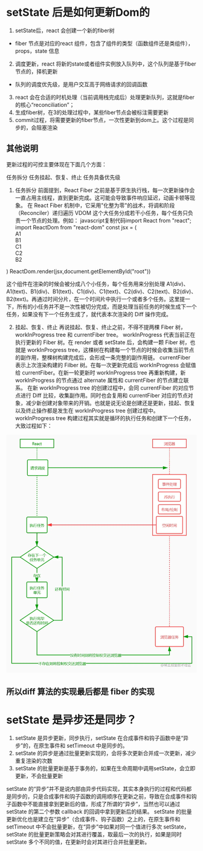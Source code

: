  # setState 后是如何更新Dom的
 1. setState后，react 会创建一个新的fiber树
 - fiber 节点是对应的react 组件，包含了组件的类型（函数组件还是类组件），props，state 信息
2. 调度更新，react 将新的state或者组件实例放入队列中，这个队列是基于fiber 节点的，择机更新
 - 队列的调度优先级，是用户交互高于网络请求的回调函数
3. react 会在合适的时机处理（当前调用栈完成后）处理更新队列，这就是fiber的核心“reconciliation”；
4. 生成fiber树，在3的处理过程中，某些fiber节点会被标注需要更新
5. commit过程，将需要更新的fiber节点，一次性更新到dom上。这个过程是同步的，会阻塞渲染


## 其他说明

更新过程的可控主要体现在下面几个方面：

任务拆分
任务挂起、恢复、终止
任务具备优先级

1. 任务拆分
前面提到，React Fiber 之前是基于原生执行栈，每一次更新操作会一直占用主线程，直到更新完成。这可能会导致事件响应延迟，动画卡顿等现象。
在 React Fiber 机制中，它采用"化整为零"的战术，将调和阶段（Reconciler）递归遍历 VDOM 这个大任务分成若干小任务，每个任务只负责一个节点的处理。例如：
javascript复制代码import React from "react";
import ReactDom from "react-dom"
const jsx = (
    <div id="A1">
    A1
    <div id="B1">
      B1
      <div id="C1">C1</div>
      <div id="C2">C2</div>
    </div>
    <div id="B2">B2</div>
  </div>
)
ReactDom.render(jsx,document.getElementById("root"))

这个组件在渲染的时候会被分成八个小任务，每个任务用来分别处理 A1(div)、A1(text)、B1(div)、B1(text)、C1(div)、C1(text)、C2(div)、C2(text)、B2(div)、B2(text)。再通过时间分片，在一个时间片中执行一个或者多个任务。这里提一下，所有的小任务并不是一次性被切分完成，而是处理当前任务的时候生成下一个任务，如果没有下一个任务生成了，就代表本次渲染的 Diff 操作完成。


2. 挂起、恢复、终止
再说挂起、恢复、终止之前，不得不提两棵 Fiber 树，workInProgress tree 和 currentFiber tree。
workInProgress 代表当前正在执行更新的 Fiber 树。在 render 或者 setState 后，会构建一颗 Fiber 树，也就是 workInProgress tree，这棵树在构建每一个节点的时候会收集当前节点的副作用，整棵树构建完成后，会形成一条完整的副作用链。
currentFiber 表示上次渲染构建的 Filber 树。在每一次更新完成后 workInProgress 会赋值给  currentFiber。在新一轮更新时 workInProgress tree 再重新构建，新 workInProgress 的节点通过 alternate 属性和 currentFiber 的节点建立联系。
在新 workInProgress tree 的创建过程中，会同 currentFiber 的对应节点进行 Diff 比较，收集副作用。同时也会复用和 currentFiber 对应的节点对象，减少新创建对象带来的开销。也就是说无论是创建还是更新，挂起、恢复以及终止操作都是发生在 workInProgress tree 创建过程中。workInProgress tree  构建过程其实就是循环的执行任务和创建下一个任务，大致过程如下：

![Alt text](image-1.png)


## 所以diff 算法的实现最后都是 fiber 的实现


# setState 是异步还是同步？
1. setState 是异步更新，同步执行，setState 在合成事件和钩子函数中是“异步”的，在原生事件和 setTimeout 中是同步的。
2. setState 的异步是通过批量更新实现的，会将多次更新合并成一次更新，减少重复渲染的次数
3. setState 的批量更新是基于事务的，如果在生命周期中调用setState，会立即更新，不会批量更新

setState 的“异步”并不是说内部由异步代码实现，其实本身执行的过程和代码都是同步的，只是合成事件和钩子函数的调用顺序在更新之前，导致在合成事件和钩子函数中不能直接拿到更新后的值，形成了所谓的“异步”，当然也可以通过 setState 的第二个参数 callback 的回调中拿到更新后的结果。
setState 的批量更新优化也是建立在“异步”（合成事件、钩子函数）之上的，在原生事件和 setTimeout 中不会批量更新，在“异步”中如果对同一个值进行多次 setState， setState 的批量更新策略会对其进行覆盖，取最后一次的执行，如果是同时 setState 多个不同的值，在更新时会对其进行合并批量更新。